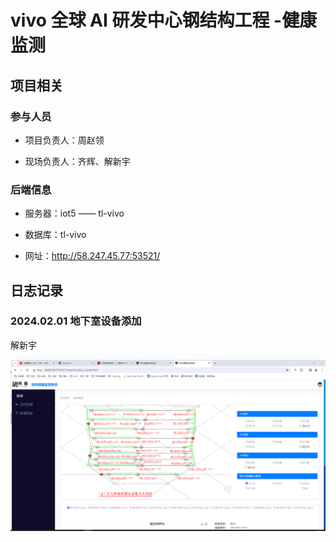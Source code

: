 # vivo 全球 AI 研发中心钢结构工程 -健康监测

## 项目相关

### 参与人员

- 项目负责人：周赵领

- 现场负责人：齐辉、解新宇

### 后端信息

- 服务器：iot5 —— tl-vivo

- 数据库：tl-vivo

- 网址：<http://58.247.45.77:53521/>

## 日志记录

### 2024.02.01 地下室设备添加

解新宇

![alt text](./img/dixiashi.png)
